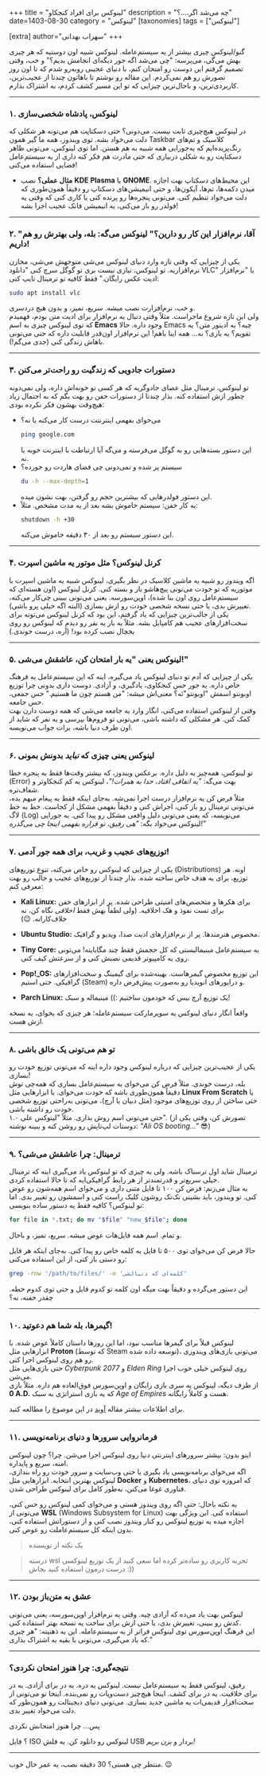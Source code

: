 +++
title = "لینوکس برای افراد کنجکاو"
description = "چه می‌شد اگر....؟"
date=1403-08-30
category = "لینوکس"
[taxonomies]
tags = ["لینوکس"]

[extra]
author="سهراب بهدانی"
+++


گنو/لینوکس چیزی بیشتر از یه سیستم‌عامله. لینوکس شبیه اون دوستیه که هر چیزی بهش می‌گی، می‌پرسه: "چی می‌شد اگه جور دیگه‌ای انجامش بدیم؟" و خب، وقتی تصمیم گرفتم این دوست رو امتحان کنم، با دنیای عجیبی روبه‌رو شدم که تا اون روز تصورش رو هم نمی‌کردم. این مقاله رو نوشتم تا باهاتون چندتا از عجیب‌ترین، کاربردی‌ترین، و باحال‌ترین چیزایی که تو این مسیر کشف کردم، به اشتراک بذارم.

<!-- more -->

---

### **۱. لینوکس، پادشاه شخصی‌سازی**
در لینوکس هیچ‌چیزی ثابت نیست. می‌دونی؟ حتی دسکتاپت هم می‌تونه هر شکلی که دلت می‌خواد بشه. توی ویندوز، همه ما گیر همون Taskbar کلاسیک و تم‌های رنگ‌پریده‌ایم که یه‌جورایی همه شبیه به هم هستن. اما توی لینوکس، می‌تونی ظاهر دسکتاپت رو به شکلی دربیاری که حتی مادرت هم فکر کنه داری از یه سیستم‌عامل فضایی استفاده می‌کنی!  
- **مثال عملی؟** نصب **KDE Plasma** یا **GNOME**. این محیط‌های دسکتاپ بهت اجازه میدن دکمه‌ها، تم‌ها، آیکون‌ها، و حتی انیمیشن‌های دسکتاپ رو دقیقاً همون‌طوری که دلت می‌خواد تنظیم کنی. می‌تونی پنجره‌ها رو پرنده کنی یا کاری کنی که وقتی یه فولدر رو باز می‌کنی، یه انیمیشن فانک عجیب اجرا بشه!

---

### **۲. "آقا، نرم‌افزار این کار رو دارین؟" لینوکس می‌گه: بله، ولی بهترش رو هم داریم!**
یکی از چیزایی که وقتی تازه وارد دنیای لینوکس می‌شی متوجهش می‌شی، مخازن نرم‌افزاریه. تو لینوکس، نیازی نیست بری تو گوگل سرچ کنی "دانلود VLC" یا "نرم‌افزار ادیت عکس رایگان." فقط کافیه تو ترمینال تایپ کنی:

```bash
sudo apt install vlc
```

و خب، نرم‌افزارت نصب میشه. سریع، تمیز، و بدون هیچ دردسری.  
ولی این تازه شروع ماجراست. مثلاً وقتی دنبال یه نرم‌افزار برای ادیت متن بودم، فهمیدم که توی لینوکس چیزی به اسم **Emacs** وجود داره. حالا Emacs چیه؟ یه ادیتور متن؟ یه تقویم؟ یه بازی؟ نه... همه اینا باهم! این نرم‌افزار اون‌قدر قابلیت داره که حتی می‌تونی باهاش زندگی کنی (جدی می‌گم!).

---

### **۳. دستورات جادویی که زندگیت رو راحت‌تر می‌کنن**
تو لینوکس، ترمینال مثل عصای جادوگریه که هر کسی تو خونه‌اش داره، ولی نمی‌دونه چطور ازش استفاده کنه. بذار چندتا از دستورات خفن رو بهت بگم که به احتمال زیاد هیچ‌وقت بهشون فکر نکرده بودی:  
- می‌خوای بفهمی اینترنتت درست کار می‌کنه یا نه؟  
  ```bash
  ping google.com
  ```
  این دستور بسته‌هایی رو به گوگل می‌فرسته و می‌گه آیا ارتباطت با اینترنت خوبه یا نه.  
- سیستم پر شده و نمی‌دونی چی فضای هاردت رو خورده؟  
  ```bash
  du -h --max-depth=1
  ```
  این دستور فولدرهایی که بیشترین حجم رو گرفتن، بهت نشون میده.  
- یه کار خفن: سیستم خاموش بشه بعد از یه مدت مشخص. مثلاً:  
  ```bash
  shutdown -h +30
  ```
  این دستور سیستم رو بعد از ۳۰ دقیقه خاموش می‌کنه.

---

### **۴. کرنل لینوکس؟ مثل موتور یه ماشین اسپرت**
اگه ویندوز رو شبیه یه ماشین کلاسیک در نظر بگیری، لینوکس شبیه یه ماشین اسپرت با موتوریه که تو خودت می‌تونی پیچ‌هاشو باز و بسته کنی. کرنل لینوکس (اون هسته‌ای که سیستم‌عامل روی اون بنا شده)، اوپن‌سورسه. یعنی می‌تونی ببینی چی‌کار می‌کنه، تغییرش بدی، یا حتی نسخه شخصی خودت رو ازش بسازی (البته اگه خیلی پرو باشی).  
یکی از جالب‌ترین چیزایی که یاد گرفتم، این بود که کرنل لینوکس می‌تونه برای سخت‌افزارهای عجیب هم کامپایل بشه. مثلاً یه بار یه نفر رو دیدم که لینوکس رو روی یخچال نصب کرده بود! (آره، درست خوندی.)

---

### **۵. لینوکس یعنی "یه بار امتحان کن، عاشقش می‌شی!"**
یکی از چیزایی که آدم تو دنیای لینوکس یاد می‌گیره، اینه که این سیستم‌عامل یه فرهنگ خاص داره. یه جور حس کنجکاوی، یادگیری، و آزادی. دوست داری بدونی چرا توزیع اوبونتو اسمش "اوبونتو"ئه؟ معنی‌اش میشه: "من هستم چون ما هستیم." حس جمعی، حس جامعه.  
وقتی از لینوکس استفاده می‌کنی، انگار وارد یه جامعه می‌شی که همه دوست دارن بهت کمک کنن. هر مشکلی که داشته باشی، می‌تونی تو فروم‌ها بپرسی و یه نفر که شاید از اون طرف دنیا باشه، برات جواب می‌نویسه.

---

### **۶. لینوکس یعنی چیزی که *نباید* بدونش بمونی**
تو لینوکس، همه‌چیز یه دلیل داره. برعکس ویندوز، که بیشتر وقت‌ها فقط یه پنجره خطا (Error) بهت می‌گه: *"یه اتفاقی افتاد، خدا به همرات!"*، لینوکس یه کم کنجکاوتر و شفاف‌تره.  
مثلاً فرض کن یه نرم‌افزار درست اجرا نمی‌شه. به‌جای اینکه فقط یه پیغام مبهم بده، می‌تونی ترمینال رو باز کنی، اجراش کنی و دقیقاً بفهمی مشکل از کجاست. خط به خط لاگ (Log) می‌نویسه، که یعنی می‌تونی دلیل واقعی مشکل رو پیدا کنی. یه جورایی لینوکس می‌خواد بگه: *"هی رفیق، تو قراره بفهمی اینجا چی می‌گذره!"*

---

### **۷. توزیع‌های عجیب و غریب، برای همه جور آدمی!**
یکی از چیزایی که لینوکس رو خاص می‌کنه، تنوع توزیع‌های (Distributions) اونه. هر توزیع، برای یه هدف خاص ساخته شده. بذار چندتا از توزیع‌های عجیب و جالب رو بهت معرفی کنم:

- **Kali Linux:** برای هکرها و متخصص‌های امنیتی طراحی شده. پر از ابزارهای خفن برای تست نفوذ و هک اخلاقیه. (ولی لطفاً بهش فقط *اخلاقی* نگاه کن، نه خلاف‌کارانه. 😉)  
- **Ubuntu Studio:** مخصوص هنرمندها. پر از نرم‌افزارهای ادیت صدا، ویدیو و گرافیک.  
- **Tiny Core:** یه سیستم‌عامل مینیمالیستی که کل حجمش فقط چند مگابایته! می‌تونی روی یه کامپیوتر قدیمی نصبش کنی و از سرعتش کیف کنی.  
- **Pop!_OS:** این توزیع مخصوص گیمرهاست. بهینه‌شده برای گیمینگ و سخت‌افزارهای گرافیکی. حتی استیم (Steam) و درایورهای انویدیا رو به‌صورت پیش‌فرض داره.  

- **Parch Linux:** یک توزیع آرچ بیس که خودمون ساختیم :)) مینیماله و سبک!

واقعاً انگار دنیای لینوکس یه سوپرمارکت سیستم‌عامله؛ هر چیزی که بخوای، یه نسخه ازش هست.

---

### **۸. تو هم می‌تونی یک خالق باشی**
یکی از عجیب‌ترین چیزایی که درباره لینوکس وجود داره اینه که می‌تونی توزیع خودت رو بسازی!  
بله، درست خوندی. مثلاً فرض کن می‌خوای یه سیستم‌عامل بسازی که همه‌چی توش دقیقاً همون‌طوری باشه که خودت می‌خوای. با ابزارهایی مثل **Linux From Scratch** یا حتی ساختن از روی توزیع‌های موجود (مثل دبیان یا آرچ)، می‌تونی به‌راحتی توزیع شخصی خودت رو داشته باشی.  
حتی می‌تونی اسم روش بذاری. مثلاً "لینوکس علی ۱.۰". (تصورش کن، وقتی یکی از دوستات لپ‌تاپش رو روشن کنه و ببینه نوشته: *"Ali OS booting..."* 😎)

---

### **۹. ترمینال: چرا عاشقش می‌شی؟**
ترمینال شاید اول ترسناک باشه. ولی یه چیزی که تو لینوکس یاد می‌گیری اینه که ترمینال خیلی سریع‌تر و قدرتمندتر از هر رابط گرافیکی‌ایه که تا حالا استفاده کردی.  
یه مثال می‌زنم: فرض کن ۱۰۰ تا فایل متنی داری و می‌خوای اسم همه‌شون رو عوض کنی. تو ویندوز، باید بشینی تک‌تک روشون کلیک راست کنی و اسمشون رو تغییر بدی. اما تو لینوکس؟ کافیه فقط یه دستور ساده بنویسی:  

```bash
for file in *.txt; do mv "$file" "new_$file"; done
```

و تمام. اسم همه فایل‌هات عوض میشه. سریع، تمیز، و باحال.

حالا فرض کن می‌خوای توی ۵۰۰ تا فایل یه کلمه خاص رو پیدا کنی. به‌جای اینکه هر فایل رو دستی باز کنی، از این استفاده می‌کنی:

```bash
grep -rnw '/path/to/files/' -e 'کلمه‌ای که دنبالشی'
```

این دستور می‌گرده و دقیقاً بهت میگه اون کلمه تو کدوم فایل و حتی توی کدوم خطه. چقدر خفنه، نه؟

---

### **۱۰. گیمرها، بله شما هم دعوتید!**
لینوکس قبلاً برای گیمرها مناسب نبود، اما این روزها داستان کاملاً عوض شده. با ابزارهایی مثل **Proton** (که توسط Steam توسعه داده شده)، می‌تونی بازی‌های ویندوزی رو هم روی لینوکس اجرا کنی.  
حتی بازی‌هایی مثل *Cyberpunk 2077* و *Elden Ring* روی لینوکس خیلی خوب اجرا می‌شن.  
از طرف دیگه، لینوکس یه سری بازی رایگان و اوپن‌سورس فوق‌العاده هم داره. مثلاً بازی **0 A.D.** که یه بازی استراتژی به سبک *Age of Empires* هست و کاملاً رایگانه.


برای اطلاعات بیشتر مقاله [آوید](https://freecyb.org/~/%D8%A2%D9%88%DB%8C%D8%AF/%D8%A7%DB%8C%D9%86%20%D8%A8%D8%A7%D8%AF%D9%87%D9%94%20%D8%A8%DB%8C%E2%80%8C%D9%87%D9%85%D8%AA%D8%A7/) در این موضوع را مطالعه کنید.

---

### **۱۱. فرمانروایی سرور‌ها و دنیای برنامه‌نویسی**
اینو بدون: بیشتر سرورهای اینترنتی دنیا روی لینوکس اجرا می‌شن. چرا؟ چون لینوکس امنه، سریع و پایداره.  
اگه می‌خوای برنامه‌نویسی یاد بگیری یا حتی وب‌سایت و سرور خودت رو راه بندازی، لینوکس بهترین انتخابه. ابزارهایی مثل **Docker** و **Kubernetes**، که امروزه توی دنیای فناوری غوغا می‌کنن، به‌طور کامل برای لینوکس طراحی شدن.

یه نکته باحال: حتی اگه روی ویندوز هستی و می‌خوای کمی لینوکس رو حس کنی، می‌تونی از **WSL** (Windows Subsystem for Linux) استفاده کنی. این ویژگی بهت اجازه میده یه توزیع لینوکس رو کنار ویندوز نصب کنی و از دستوراتش استفاده کنی، بدون اینکه کل سیستم‌عاملت رو عوض کنی.

> یک نکته از نویسنده

> درسته wsl تجربه کاربری رو ساده‌تر کرده اما سعی کنید از یک توزیع لینوکسی درست درمون استفاده کنید بجاش :))

---

### **۱۲. عشق به متن‌باز بودن**
لینوکس بهت یاد می‌ده که آزادی چیه. وقتی یه نرم‌افزار اوپن‌سورسه، یعنی می‌تونی کدش رو ببینی، تغییرش بدی، یا حتی ازش برای ساخت یه نسخه بهتر استفاده کنی.  
این فرهنگ اوپن‌سورس توی لینوکس فراتر از یه سیستم‌عامله. این یه ذهنیته: "هر چیزی که یاد می‌گیری، می‌تونی با بقیه به اشتراک بذاری."

---

### **نتیجه‌گیری: چرا هنوز امتحان نکردی؟**
رفیق، لینوکس فقط یه سیستم‌عامل نیست. لینوکس یه دره. یه در برای آزادی. یه در برای خلاقیت. یه در برای کشف. اینجا هیچ‌چیز دست‌وپات رو نمی‌بنده. اینجا تو می‌تونی از سخت‌افزار قدیمی‌ات یه ماشین جدید بسازی. می‌تونی دنیای دیجیتالت رو همون‌طور که دلت می‌خواد تغییر بدی.

پس... چرا هنوز امتحانش نکردی

؟ فایل ISO لینوکس رو دانلود کن. یه فلش USB بردار و *بزن بریم!*

--- 

منتظر چی هستی؟ 30 دقیقه نصب، یه عمر حال خوب. 😉
